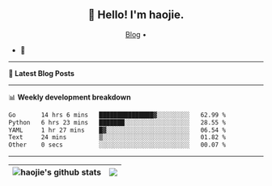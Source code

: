 <h2 align="center">👋 Hello! I'm haojie.</h2>
<p align="center">
  <a href="https://aoyouer.com">Blog</a> •
</p>


- 🔭 


-------

**📝 Latest Blog Posts**


-------

📊 **Weekly development breakdown**
<!--START_SECTION:waka-->

```txt
Go       14 hrs 6 mins   ███████████████▓░░░░░░░░░   62.99 %
Python   6 hrs 23 mins   ███████░░░░░░░░░░░░░░░░░░   28.55 %
YAML     1 hr 27 mins    █▓░░░░░░░░░░░░░░░░░░░░░░░   06.54 %
Text     24 mins         ▒░░░░░░░░░░░░░░░░░░░░░░░░   01.82 %
Other    0 secs          ░░░░░░░░░░░░░░░░░░░░░░░░░   00.07 %
```

<!--END_SECTION:waka-->

-------



| <img align="center" src="https://github-readme-stats.vercel.app/api?username=haojie06&show_icons=true&theme=graywhite&show_icons=true&count_private=true&include_all_commits=true&hide_border=true" alt="haojie's github stats" /> | <img align="center" src="https://github-readme-stats.vercel.app/api/top-langs/?username=haojie06&layout=compact&theme=graywhite&hide_border=true&hide=css,html" /> |
| ------------- | ------------- |


